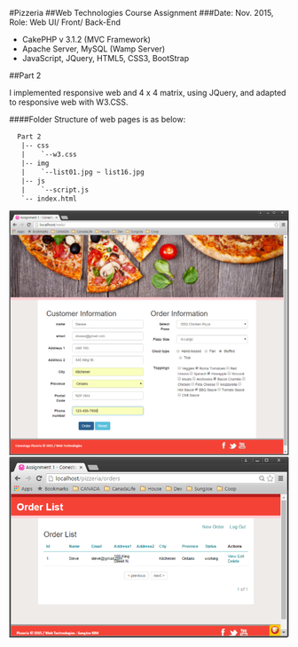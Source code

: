 #Pizzeria
##Web Technologies Course Assignment
###Date: Nov. 2015,	  Role: Web UI/ Front/ Back-End 
-	CakePHP v 3.1.2 (MVC Framework)
-	Apache Server, MySQL (Wamp Server)
-	JavaScript, JQuery, HTML5, CSS3, BootStrap

##Part 2

I implemented responsive web and 4 x 4 matrix, using JQuery, and adapted to responsive web with W3.CSS. 

####Folder Structure of web pages is as below:
```
  Part 2
   |-- css
   |    `--w3.css
   |-- img
   |    `--list01.jpg ~ list16.jpg
   |-- js
   |    `--script.js
   `-- index.html
```
![Build Status](https://github.com/Skim0082/PROG8180_Assignment2/blob/master/pizzeria01b.png)
![Build Status](https://github.com/Skim0082/PROG8180_Assignment2/blob/master/pizzeria03b.png)
